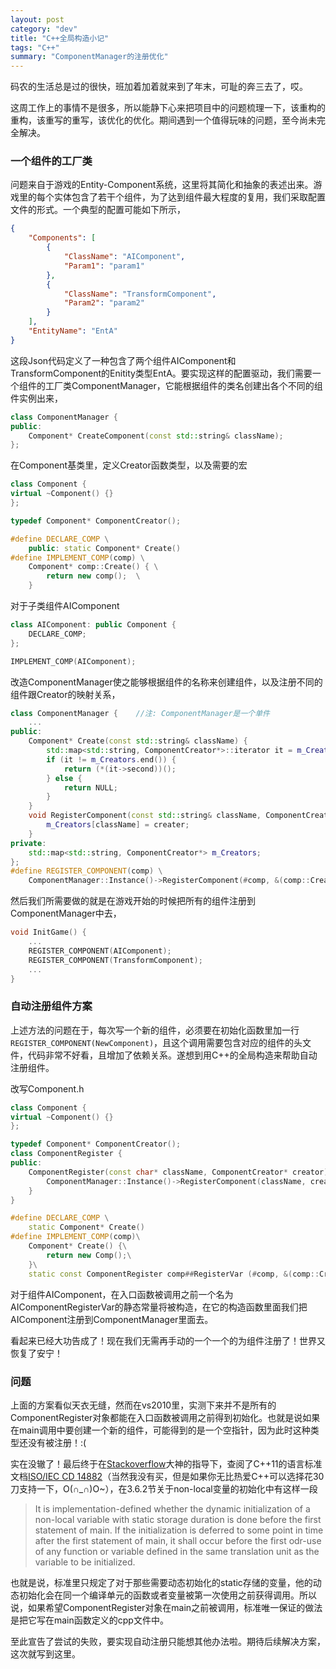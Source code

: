 ```yaml
---
layout: post
category: "dev"
title: "C++全局构造小记"
tags: "C++"
summary: "ComponentManager的注册优化"
---
```


码农的生活总是过的很快，班加着加着就来到了年末，可耻的奔三去了，哎。

这周工作上的事情不是很多，所以能静下心来把项目中的问题梳理一下，该重构的重构，该重写的重写，该优化的优化。期间遇到一个值得玩味的问题，至今尚未完全解决。

### 一个组件的工厂类

问题来自于游戏的Entity-Component系统，这里将其简化和抽象的表述出来。游戏里的每个实体包含了若干个组件，为了达到组件最大程度的复用，我们采取配置文件的形式。一个典型的配置可能如下所示，

```Json
{
    "Components": [
        {
            "ClassName": "AIComponent",
            "Param1": "param1"
        },
        {
            "ClassName": "TransformComponent",
            "Param2": "param2"
        }
    ],
    "EntityName": "EntA"
}
```

这段Json代码定义了一种包含了两个组件AIComponent和TransformComponent的Enitity类型EntA。要实现这样的配置驱动，我们需要一个组件的工厂类ComponentManager，它能根据组件的类名创建出各个不同的组件实例出来，

```Cpp
class ComponentManager {
public:
	Component* CreateComponent(const std::string& className);
};
```

在Component基类里，定义Creator函数类型，以及需要的宏

```Cpp
class Component {
virtual ~Component() {}
};

typedef Component* ComponentCreator();

#define DECLARE_COMP \
	public: static Component* Create()
#define IMPLEMENT_COMP(comp) \
	Component* comp::Create() { \
    	return new comp();	\
    }
```

对于子类组件AIComponent

```Cpp
class AIComponent: public Component {
	DECLARE_COMP;
};
```
```Cpp
IMPLEMENT_COMP(AIComponent);
```

改造ComponentManager使之能够根据组件的名称来创建组件，以及注册不同的组件跟Creator的映射关系，

```Cpp
class ComponentManager {	//注: ComponentManager是一个单件
	...
public:
	Component* Create(const std::string& className) {
    	std::map<std::string, ComponentCreator*>::iterator it = m_Creators.find(className);
        if (it != m_Creators.end()) {
        	return (*(it->second))();
        } else {
        	return NULL;
        }
    }
    void RegisterComponent(const std::string& className, ComponentCreator* creater) {
    	m_Creators[className] = creater;
    }
private:
	std::map<std::string, ComponentCreator*> m_Creators;
};
#define REGISTER_COMPONENT(comp) \
	ComponentManager::Instance()->RegisterComponent(#comp, &(comp::Create))
```

然后我们所需要做的就是在游戏开始的时候把所有的组件注册到ComponentManager中去，

```Cpp
void InitGame() {
	...
	REGISTER_COMPONENT(AIComponent);
	REGISTER_COMPONENT(TransformComponent);
	...
}
```

### 自动注册组件方案

上述方法的问题在于，每次写一个新的组件，必须要在初始化函数里加一行`REGISTER_COMPONENT(NewComponent)`，且这个调用需要包含对应的组件的头文件，代码非常不好看，且增加了依赖关系。遂想到用C\+\+的全局构造来帮助自动注册组件。

改写Component.h

```Cpp
class Component {
virtual ~Component() {}
};

typedef Component* ComponentCreator();
class ComponentRegister {
public:
	ComponentRegister(const char* className, ComponentCreator* creator) {
    	ComponentManager::Instance()->RegisterComponent(className, creator);
    }
}

#define DECLARE_COMP \
	static Component* Create()
#define IMPLEMENT_COMP(comp)\
	Component* Create() {\
    	return new Comp();\
    }\
	static const ComponentRegister comp##RegisterVar (#comp, &(comp::Create));
```

对于组件AIComponent，在入口函数被调用之前一个名为AIComponentRegisterVar的静态常量将被构造，在它的构造函数里面我们把AIComponent注册到ComponentManager里面去。

看起来已经大功告成了！现在我们无需再手动的一个一个的为组件注册了！世界又恢复了安宁！

### 问题

上面的方案看似天衣无缝，然而在vs2010里，实测下来并不是所有的ComponentRegister对象都能在入口函数被调用之前得到初始化。也就是说如果在main调用中要创建一个新的组件，可能得到的是一个空指针，因为此时这种类型还没有被注册！:(

实在没辙了！最后终于在[Stackoverflow](http://www.stackoverflow.com)大神的指导下，查阅了C\+\+11的语言标准文档[ISO/IEC CD 14882](http://webstore.ansi.org/RecordDetail.aspx?sku=INCITS%2FISO%2FIEC+14882-2012)（当然我没有买，但是如果你无比热爱C\+\+可以选择花30刀支持一下，O(∩_∩)O~），在3.6.2节关于non-local变量的初始化中有这样一段

> It is implementation-defined whether the dynamic initialization of a non-local variable with static storage duration is done before the first statement of main. If the initialization is deferred to some point in time after the first statement of main, it shall occur before the first odr-use of any function or variable defined in the same translation unit as the variable to be initialized.

也就是说，标准里只规定了对于那些需要动态初始化的static存储的变量，他的动态初始化会在同一个编译单元的函数或者变量被第一次使用之前获得调用。所以说，如果希望ComponentRegister对象在main之前被调用，标准唯一保证的做法是把它写在main函数定义的cpp文件中。

至此宣告了尝试的失败，要实现自动注册只能想其他办法啦。期待后续解决方案，这次就写到这里。



